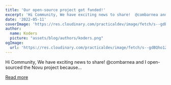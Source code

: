 ```yaml
---
title: 'Our open-source project got funded!'
excerpt: 'Hi Community, We have exciting news to share!  @combarnea and I open-sourced the Novu project because...'
date: '2022-05-11'
coverImage: 'https://res.cloudinary.com/practicaldev/image/fetch/s--gdBQho1Z--/c_imagga_scale,f_auto,fl_progressive,h_420,q_auto,w_1000/https://dev-to-uploads.s3.amazonaws.com/uploads/articles/dbp5y3o9tufnxb9kek6d.png'
author:
  name: Koders
  picture: "assets/blog/authors/koders.png"
ogImage:
  url: 'https://res.cloudinary.com/practicaldev/image/fetch/s--gdBQho1Z--/c_imagga_scale,f_auto,fl_progressive,h_420,q_auto,w_1000/https://dev-to-uploads.s3.amazonaws.com/uploads/articles/dbp5y3o9tufnxb9kek6d.png'
---
```


Hi Community, We have exciting news to share!  @combarnea and I open-sourced the Novu project because...

[Read more](https://dev.to/scopsy/our-open-source-project-got-funded-1bon)
